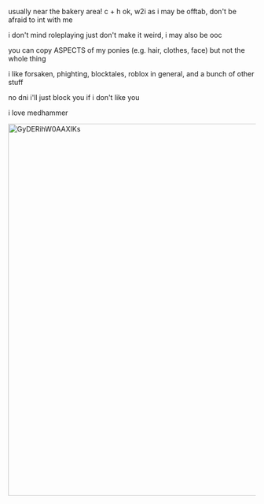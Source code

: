 usually near the bakery area! c + h ok, w2i as i may be offtab, don't be afraid to int with me

i don't mind roleplaying just don't make it weird, i may also be ooc

you can copy ASPECTS of my ponies (e.g. hair, clothes, face) but not the whole thing

i like forsaken, phighting, blocktales, roblox in general, and a bunch of other stuff

no dni i'll just block you if i don't like you

i love medhammer

<img width="899" height="756" alt="GyDERihW0AAXIKs" src="https://github.com/user-attachments/assets/d555285e-7e09-4665-ad97-70ead3bb09a1" />
